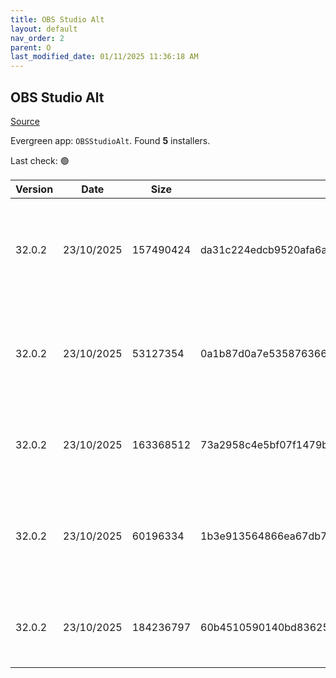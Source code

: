 ```yaml
---
title: OBS Studio Alt
layout: default
nav_order: 2
parent: O
last_modified_date: 01/11/2025 11:36:18 AM
---
```


## OBS Studio Alt

[Source](https://obsproject.com/)

Evergreen app: `OBSStudioAlt`. Found **5** installers.

Last check: 🟢

| Version | Date       | Size      | Sha256                                                           | Architecture | InstallerType | Type | URI                                                                                                                                                                                                                            |
| ------- | ---------- | --------- | ---------------------------------------------------------------- | ------------ | ------------- | ---- | ------------------------------------------------------------------------------------------------------------------------------------------------------------------------------------------------------------------------------ |
| 32.0.2  | 23/10/2025 | 157490424 | da31c224edcb9520afa6a0df89c0cc32eac07b5d8e8bc2816c3e55764738a117 | x64          | Default       | exe  | [https://github.com/obsproject/obs-studio/releases/download/32.0.2/OBS-Studio-32.0.2-Windows-x64-Installer.exe](https://github.com/obsproject/obs-studio/releases/download/32.0.2/OBS-Studio-32.0.2-Windows-x64-Installer.exe) |
| 32.0.2  | 23/10/2025 | 53127354  | 0a1b87d0a7e535876366cc45ca3aae769c6380223bcde40a9cc40852ace79a9e | ARM64        | Default       | zip  | [https://github.com/obsproject/obs-studio/releases/download/32.0.2/OBS-Studio-32.0.2-Windows-arm64-PDBs.zip](https://github.com/obsproject/obs-studio/releases/download/32.0.2/OBS-Studio-32.0.2-Windows-arm64-PDBs.zip)       |
| 32.0.2  | 23/10/2025 | 163368512 | 73a2958c4e5bf07f1479b5997ffcae6955848e160d61044d9e0f45d826cfb678 | ARM64        | Default       | zip  | [https://github.com/obsproject/obs-studio/releases/download/32.0.2/OBS-Studio-32.0.2-Windows-arm64.zip](https://github.com/obsproject/obs-studio/releases/download/32.0.2/OBS-Studio-32.0.2-Windows-arm64.zip)                 |
| 32.0.2  | 23/10/2025 | 60196334  | 1b3e913564866ea67db711ab4bb4e9ecd3225fb4bad478cf71b09ddaf98fe5ef | x64          | Default       | zip  | [https://github.com/obsproject/obs-studio/releases/download/32.0.2/OBS-Studio-32.0.2-Windows-x64-PDBs.zip](https://github.com/obsproject/obs-studio/releases/download/32.0.2/OBS-Studio-32.0.2-Windows-x64-PDBs.zip)           |
| 32.0.2  | 23/10/2025 | 184236797 | 60b4510590140bd83625cc694d4ccd56b34fb499fc41d18c9558636a53ceabfa | x64          | Default       | zip  | [https://github.com/obsproject/obs-studio/releases/download/32.0.2/OBS-Studio-32.0.2-Windows-x64.zip](https://github.com/obsproject/obs-studio/releases/download/32.0.2/OBS-Studio-32.0.2-Windows-x64.zip)                     |
